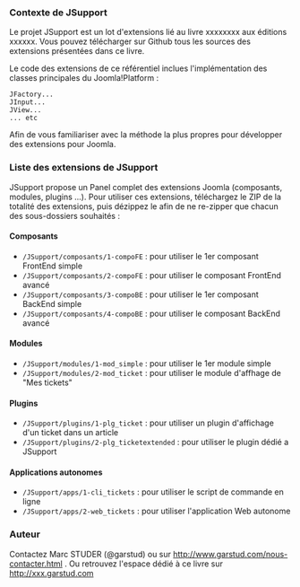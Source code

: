 ### Contexte de JSupport
Le projet JSupport est un lot d'extensions lié au livre xxxxxxxx aux éditions xxxxxx.
Vous pouvez télécharger sur Github tous les sources des extensions présentées dans ce livre.

Le code des extensions de ce référentiel inclues l'implémentation des classes principales du Joomla!Platform :
```
JFactory...
JInput...
JView...
... etc
```
Afin de vous familiariser avec la méthode la plus propres pour développer des extensions pour Joomla.

### Liste des extensions de JSupport
JSupport propose un Panel complet des extensions Joomla (composants, modules, plugins ...).
Pour utiliser ces extensions, téléchargez le ZIP de la totalité des extensions, puis dézippez le afin de ne re-zipper que chacun des sous-dossiers souhaités :

#### Composants
- `/JSupport/composants/1-compoFE` : pour utiliser le 1er composant FrontEnd simple
- `/JSupport/composants/2-compoFE` : pour utiliser le composant FrontEnd avancé
- `/JSupport/composants/3-compoBE` : pour utiliser le 1er composant BackEnd simple
- `/JSupport/composants/4-compoBE` : pour utiliser le composant BackEnd avancé

#### Modules
- `/JSupport/modules/1-mod_simple` : pour utiliser le 1er module simple
- `/JSupport/modules/2-mod_ticket` : pour utiliser le module d'affhage de "Mes tickets"

#### Plugins
- `/JSupport/plugins/1-plg_ticket` : pour utiliser un plugin d'affichage d'un ticket dans un article
- `/JSupport/plugins/2-plg_ticketextended` : pour utiliser le plugin dédié a JSupport

#### Applications autonomes
- `/JSupport/apps/1-cli_tickets` : pour utiliser le script de commande en ligne
- `/JSupport/apps/2-web_tickets` : pour utiliser l'application Web autonome


### Auteur
Contactez Marc STUDER (@garstud) ou sur http://www.garstud.com/nous-contacter.html .
Ou retrouvez l'espace dédié à ce livre sur http://xxx.garstud.com
